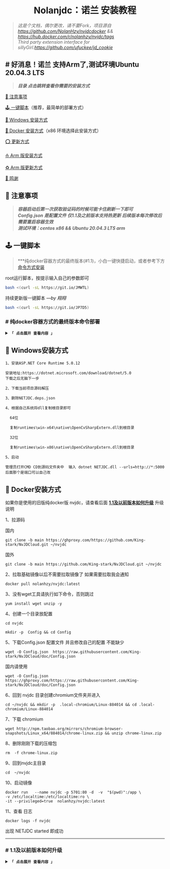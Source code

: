 <div align="center">
<h1>Nolanjdc：诺兰 安装教程</h1>
</div>

> _这是个文档，偶尔更改，请不要Fork，项目源自 https://github.com/NolanHzy/nvjdcdocker && https://hub.docker.com/r/nolanhzy/nvjdc/tags_ </br>
> _Third party extension interface for sillyGirl.https://github.com/ufuckee/jd_cookie_


## \# 好消息！诺兰 支持Arm了,测试环境Ubuntu 20.04.3 LTS

> ***目录 点击跳转查看你需要的安装方式***

[📢 注意事项](#-注意事项)

[🕹 一键脚本](#-一键脚本)（推荐，最简单的部署方式）

[🍭 Windows 安装方式](#-Windows安装方式)

[🚧 Docker 安装方式](#-Docker安装方式)（x86 环境选择此安装方式）

[⭕ 更新方式](#-更新方式)

[⛵ Arm 版安装方式](#-Arm版安装方式)

[♻ Arm 版更新方式](#-Arm版更新方式)

[🎉 鸣谢](#-鸣谢)


## 📢 注意事项

> ***容器启动后第一次获取验证码的时候可能卡住刷新一下即可*** </br>
> ***Config.json 是配置文件 仅1.1及之前版本支持热更新 后续版本每次修改后需要重启容器生效*** </br>
> ***测试环境：centos x86 && Ubuntu 20.04.3 LTS arm***

## 🕹 一键脚本

> ***纯docker容器方式的最终版本(#1.1)，小白一键快捷启动，或者参考下方 [命令方式安装](#-纯docker容器方式的最终版本命令部署)

root运行脚本，按提示输入自己的参数即可
```bash
bash <(curl -sL https://git.io/JMWTL)
```
持续更新版一键脚本   _—by 翔翔_
```bash
bash <(curl -sL https://git.io/JP7D5)
```

### \# 纯docker容器方式的最终版本命令部署

<details>
<summary><code><strong>「 点击展开 查看内容 」</strong></code></summary>

***
```
1 拉镜像

sudo docker pull clearloves/nvjdc:1.1   --（输入选择想要的 tag 仅限1.1及以下，推荐使用一键脚本安装最终版本 1.1 ）

2 部署容器

sudo docker run -dit \
  -v $PWD/nvjdc/Config:/app/Config \
  -v $PWD/nvjdc/.local-chromium:/app/.local-chromium \
  -p 5701:80 \
  --privileged=true \
  --name nvjdc \
  --hostname nvjdc \
  --restart always \
  clearloves/nvjdc:1.1

3、下载config.json 配置文件 并且修改为自己的参数 不能缺少

cd ~/nvjdc/Config

国外服务器

wget -O Config.json  https://raw.githubusercontent.com/King-stark/NvJDCloud/doc/Config.json

国内请使用

wget -O Config.json  https://ghproxy.com/https://raw.githubusercontent.com/King-stark/NvJDCloud/doc/Config.json

3 查看 日志

docker restart nvjdc

docker logs -f nvjdc 

出现 NETJDC  started 即可
```
***
</details>


## 🍭 Windows安装方式

```
1、安装ASP.NET Core Runtime 5.0.12

安装地址:https://dotnet.microsoft.com/download/dotnet/5.0
下载之后无脑下一步

2、下载当前项目源码解压

3、删除NETJDC.deps.json

4、根据自己系统将dll复制根目录即可

  64位

  复制runtimes\win-x64\native\OpenCvSharpExtern.dll到根目录

  32位

  复制runtimes\win-x86\native\OpenCvSharpExtern.dll到根目录

5、启动 

管理员打开CMD CD到源码文件夹中  输入 dotnet NETJDC.dll --urls=http://*:5000
后面那个是端口可以自己改
```

## 🚧 Docker安装方式

如果你是使用的旧版纯docker版 nvjdc，请查看后面 **[1.1及以前版本如何升级](#-11及以前版本如何升级)** 升级说明

1、拉源码

国内
```
git clone -b main https://ghproxy.com/https://github.com/King-stark/NvJDCloud.git ~/nvjdc
```
国外
```
git clone -b main https://github.com/King-stark/NvJDCloud.git ~/nvjdc
```

2、拉取基础镜像以后不需要拉取镜像了 如果需要拉取我会通知

```
docker pull nolanhzy/nvjdc:latest
```

3、没有wget工具请执行如下命令，否则跳过

```
yum install wget unzip -y
```

4、创建一个目录放配置

```
cd nvjdc
```
```
mkdir -p  Config && cd Config
```

5、下载Config.json 配置文件 并且修改自己的配置 不能缺少

```
wget -O Config.json  https://raw.githubusercontent.com/King-stark/NvJDCloud/doc/Config.json
```
国内请使用
 ```
wget -O Config.json  https://ghproxy.com/https://raw.githubusercontent.com/King-stark/NvJDCloud/doc/Config.json
```

6、回到 nvjdc 目录创建chromium文件夹并进入

```
cd ~/nvjdc && mkdir -p  .local-chromium/Linux-884014 && cd .local-chromium/Linux-884014
```

7、下载 chromium 

```
wget http://npm.taobao.org/mirrors/chromium-browser-snapshots/Linux_x64/884014/chrome-linux.zip && unzip chrome-linux.zip
```

8、删除刚刚下载的压缩包 

```
rm  -f chrome-linux.zip
```

9、回到nvjdc主目录

```
cd  ~/nvjdc
```


10、启动镜像

```
docker run   --name nvjdc -p 5701:80 -d  -v  "$(pwd)":/app \
-v /etc/localtime:/etc/localtime:ro \
-it --privileged=true  nolanhzy/nvjdc:latest
```

11、查看 日志 

```
docker logs -f nvjdc
```

出现 NETJDC  started 即成功

***

### \# 1.1及以前版本如何升级

<details>
<summary><code><strong>「 点击展开 查看内容 」</strong></code></summary>
***
```
如果你是装过老版本 nvjdc 并且存在nolanjdc 或 nvjdc文件夹

并且你的Config.json和chromium已经在nolanjdc 或 nvjdc文件夹下了

请你将你现有的nolanjdc或nvjdc文件夹重命名 如nolanjdcdb,以下均以原文件夹名为nolanjdc演示
mv ~/nolanjdc ~/nolanjdcdb
  
然后执行步骤一 拉取代码
  
国内
git clone -b main https://ghproxy.com/https://github.com/King-stark/NvJDCloud.git ~/nvjdc

国外
git clone -b main https://github.com/King-stark/NvJDCloud.git ~/nvjdc

然后将刚刚重命名的文件夹 如nolanjdcdb中的Config.json放到nvjdc/Config 文件夹中
cd ~/nvjdc &&  mkdir -p  Config &&  mv ~/nolanjdcdb/Config.json ~/nvjdc/Config/Config.json

将刚刚更换名称文件夹 如nolanjdcdb 中的chromium所有文件放到~/nvjdc/.local-chromium/Linux-884014 文件夹中
cd ~/nvjdc &&  mv ~/nolanjdcdb/.local-chromium ~/nvjdc/.local-chromium

删除容器
docker rm -f nolanjdc

然后从步骤9开始即可

后续更新只需要按照下方代码更新即可
```
***
</details>

## ⭕ 更新方式

```
cd ~/nvjdc
```
```
docker stop nvjdc
```
```
git pull
```
```
docker start nvjdc
```

## ⛵ Arm版安装方式

1、拉源码

国内
```
git clone -b main https://ghproxy.com/https://github.com/King-stark/NvJDCloud.git ~/nvjdc
```
国外
```
git clone -b main https://github.com/King-stark/NvJDCloud.git ~/nvjdc
```

2、拉取基础镜像

```
docker pull nolanhzy/nvjdccaptcha:arm
```

3、运行基础镜像

```
docker run   --name nvjdccaptcha -p 5703:5000  --restart=always  -d   -it --privileged=true  nolanhzy/nvjdccaptcha:arm
```

4、安装chromium-browser

```
apt-get install  chromium-browser
```

5、创建一个目录放配置
```
cd ~/nvjdc
```
```
mkdir -p  Config && cd Config
```

6、下载Config.json 配置文件 注意ARM多一个配置 Captchaurl 修改为自己的参数
```
wget -O Config.json  https://raw.githubusercontent.com/King-stark/NvJDCloud/doc/Arm_Config.json
```
国内请使用
 ```
wget -O Config.json  https://ghproxy.com/https://raw.githubusercontent.com/King-stark/NvJDCloud/doc/Arm_Config.json
```

7、下载NET5.sh
```
 cd ~/nvjdc && wget https://dot.net/v1/dotnet-install.sh && chmod 777 dotnet-install.sh
```

8、下载NET5
```
./dotnet-install.sh -c 5.0
```

9、设置 path
```
export PATH="$PATH:$HOME/.dotnet"
```
10、启动
```
nohup dotnet NETJDC.dll --urls=http://*:5701 1>"$(pwd)"/log 2>&1 & #ARM64
```
然后访问 http://你的IP:5701 即可

## ♻ Arm版更新方式

查询占用5701的端口进程  如果你的nvjdc是5701就查询 5701
```
netstat -lnp|grep 5701
```
假如显示如下内容
tcp6       0      0 :::5701                 :::*                    LISTEN      680536/dotnet  

杀死进程
```
kill -9 680536
```
```
cd ~/nvjdc
```
```
git pull
```
```
export PATH="$PATH:$HOME/.dotnet"
```
```
nohup dotnet NETJDC.dll --urls=http://*:5701 1>"$(pwd)"/log 2>&1 & #ARM64
```


## 🎉 鸣谢

- ***原作 [Nolanhzy](https://github.com/NolanHzy/nvjdcdocker.git)：https://hub.docker.com/r/nolanhzy/nvjdc***

- ***备份 clearloves：https://hub.docker.com/r/clearloves/nvjdc***


## 特别声明:

* 本仓库涉仅用于测试和学习研究，禁止用于商业用途，不能保证其合法性，准确性，完整性和有效性，请根据情况自行判断.
* 本项目内所有资源文件，禁止任何公众号、自媒体进行任何形式的转载、发布。
* 本人对任何代码问题概不负责，包括但不限于由任何脚本错误导致的任何损失或损害.
* 间接使用本仓库搭建的任何用户，包括但不限于建立VPS或在某些行为违反国家/地区法律或相关法规的情况下进行传播, Nolan对于由此引起的任何隐私泄漏或其他后果概不负责.
* 请勿将本项目的任何内容用于商业或非法目的，否则后果自负.
* 如果任何单位或个人认为该项目的脚本可能涉嫌侵犯其权利，则应及时通知并提供身份证明，所有权证明，我们将在收到认证文件后删除相关代码.
* 任何以任何方式查看此项目的人或直接或间接使用本仓库项目的任何脚本的使用者都应仔细阅读此声明。Nolan 保留随时更改或补充此免责声明的权利。一旦使用并复制了任何本仓库项目的规则，则视为您已接受此免责声明.

**您必须在下载后的24小时内从计算机或手机中完全删除以上内容.**  </br>
> ***您使用或者复制了本仓库且本人制作的任何脚本，则视为`已接受`此声明，请仔细阅读***

## 多谢
